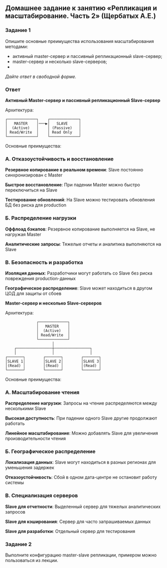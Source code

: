 ## Домашнее задание к занятию «Репликация и масштабирование. Часть 2» (Щербатых А.Е.)
### Задание 1
Опишите основные преимущества использования масштабирования методами:

- активный master-сервер и пассивный репликационный slave-сервер;
- master-сервер и несколько slave-серверов;
- 
*Дайте ответ в свободной форме.*

### Ответ

**Активный Master-сервер и пассивный репликационный Slave-сервер**

Архитектура:

``` text
┌─────────────┐    ┌─────────────┐
│   MASTER    │───▶│   SLAVE     │
│  (Active)   │    │ (Passive)   │
│ Read/Write  │    │ Read Only   │
└─────────────┘    └─────────────┘
```
Основные преимущества:

### А. Отказоустойчивость и восстановление

**Резервное копирование в реальном времени**: Slave постоянно синхронизирован с Master 

**Быстрое восстановление**: При падении Master можно быстро переключиться на Slave

**Тестирование обновлений**: На Slave можно тестировать обновления БД без риска для production

### Б. Распределение нагрузки

**Оффлоад бэкапов**: Резервное копирование выполняется на Slave, не нагружая Master

**Аналитические запросы**: Тяжелые отчеты и аналитика выполняются на Slave

### В. Безопасность и разработка

**Изоляция данных**: Разработчики могут работать со Slave без риска повреждения production-данных

**Географическое распределение**: Slave может находиться в другом ЦОД для защиты от сбоев

**Master-сервер и несколько Slave-серверов**

Архитектура:

``` text
              ┌─────────────┐
              │   MASTER    │
              │  (Active)   │
              │ Read/Write  │
              └─────────────┘
                     │
    ┌────────────────┼────────────────┐
    │                │                │
┌───────┐        ┌───────┐        ┌───────┐
│SLAVE 1│        │SLAVE 2│        │SLAVE 3│
│(Read) │        │(Read) │        │(Read) │
└───────┘        └───────┘        └───────┘
```
Основные преимущества:
### А. Масштабирование чтения ###

**Распределение нагрузки**: Запросы на чтение распределяются между несколькими Slave

**Высокая доступность**: При падении одного Slave другие продолжают работать

**Линейное масштабирование**: Можно добавлять Slave для увеличения производительности чтения

### Б. Географическое распределение ###

**Локализация данных**: Slave могут находиться в разных регионах для уменьшения задержек

**Отказоустойчивость**: Сбой в одном дата-центре не остановит работу системы

### В. Специализация серверов ###

**Slave для отчетности**: Выделенный сервер для тяжелых аналитических запросов

**Slave для кэширования**: Сервер для часто запрашиваемых данных

**Slave для разработки**: Отдельный сервер для тестирования

### Задание 2
Выполните конфигурацию master-slave репликации, примером можно пользоваться из лекции.
